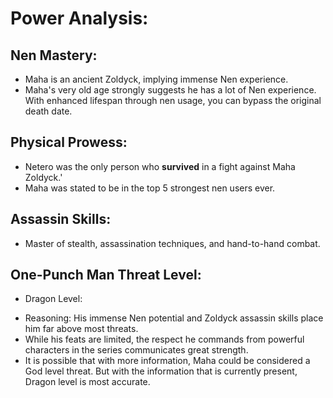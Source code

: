 # Power Analysis:

## Nen Mastery:
* Maha is an ancient Zoldyck, implying immense Nen experience.
* Maha's very old age strongly suggests he has a lot of Nen experience. With enhanced lifespan through nen usage, you can bypass the original death date.

## Physical Prowess:
* Netero was the only person who **survived** in a fight against Maha Zoldyck.'
* Maha was stated to be in the top 5 strongest nen users ever.

## Assassin Skills:
* Master of stealth, assassination techniques, and hand-to-hand combat.
  
## One-Punch Man Threat Level:
* Dragon Level:
- Reasoning: His immense Nen potential and Zoldyck assassin skills place him far above most threats.
- While his feats are limited, the respect he commands from powerful characters in the series communicates great strength.
- It is possible that with more information, Maha could be considered a God level threat. But with the information that is currently present, Dragon level is most accurate.
